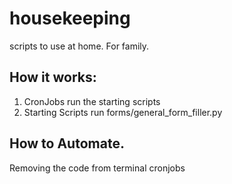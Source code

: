 # housekeeping
scripts to use at home. For family.


## How it works:

1. CronJobs run the starting scripts
2. Starting Scripts run forms/general_form_filler.py


## How to Automate.

Removing the code from terminal cronjobs